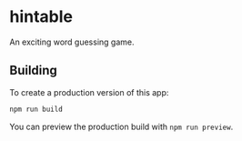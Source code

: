 # hintable

An exciting word guessing game.

## Building

To create a production version of this app:

```bash
npm run build
```

You can preview the production build with `npm run preview`.
